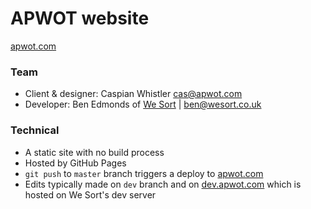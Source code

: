 # APWOT website

[apwot.com](https://apwot.com/)

### Team
- Client & designer: Caspian Whistler [cas@apwot.com](mailto:cas@apwot.com)
- Developer: Ben Edmonds of [We Sort](https://wesort.co.uk) | [ben@wesort.co.uk](mailto:ben@wesort.co.uk)

### Technical
- A static site with no build process
- Hosted by GitHub Pages
- `git push` to `master` branch triggers a deploy to [apwot.com](https://apwot.com/)
- Edits typically made on `dev` branch and on [dev.apwot.com](https://dev.apwot.com/) which is hosted on We Sort's dev server

